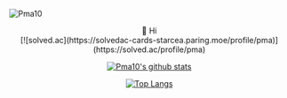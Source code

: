
<p align="left"> <img src="https://komarev.com/ghpvc/?username=Pma10&label=Profile%20views&color=0e75b6&style=flat" alt="Pma10" /> </p>

<!--
**Pma10/Pma10** is a ✨ _special_ ✨ repository because its `README.md` (this file) appears on your GitHub profile.

Here are some ideas to get you started:

- 🔭 I’m currently working on ...
- 🌱 I’m currently learning ...
- 👯 I’m looking to collaborate on ...
- 🤔 I’m looking for help with ...
- 💬 Ask me about ...
- 📫 How to reach me: ...
- 😄 Pronouns: ...
- ⚡ Fun fact: ...
-->

<div align="center">
  👋 Hi
</div>

<div align="center">
  [![solved.ac](https://solvedac-cards-starcea.paring.moe/profile/pma)](https://solved.ac/profile/pma)
  
  [![Pma10's github stats](https://github-readme-stats.vercel.app/api?username=Pma10&show_icons=true&theme=dracula)](https://github.com/pma10)
  
  [![Top Langs](https://github-readme-stats.vercel.app/api/top-langs/?username=Pma10)](https://github.com/Pma10)
  
</div>
